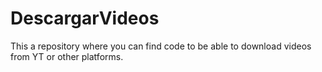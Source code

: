 # DescargarVideos
This a repository where you can find code to be able to download videos from YT or other platforms.
